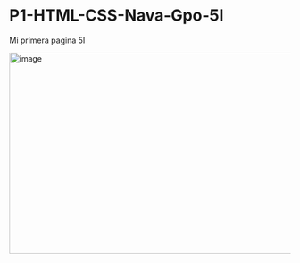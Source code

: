 # P1-HTML-CSS-Nava-Gpo-5I
Mi primera pagina 5I

<img width="1000" height="361" alt="image" src="https://github.com/user-attachments/assets/0155ae57-2542-4cd8-90bc-23f83b52752b" />

